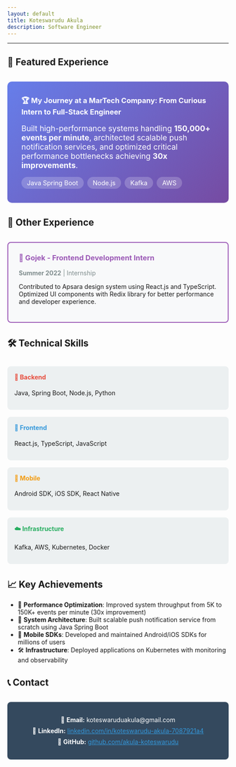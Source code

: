 ```yaml
---
layout: default
title: Koteswarudu Akula
description: Software Engineer
---
```


---

## 🚀 Featured Experience

<div style="background: linear-gradient(135deg, #667eea 0%, #764ba2 100%); padding: 2rem; border-radius: 10px; margin: 2rem 0; color: white;">
  <h3 style="margin-top: 0; color: white;">
    <a href="Experience/lemnisk_experience.html" style="color: white; text-decoration: none;">
      🏆 My Journey at a MarTech Company: From Curious Intern to Full-Stack Engineer
    </a>
  </h3>
  <p style="font-size: 1.1rem; margin-bottom: 1rem;">
    Built high-performance systems handling <strong>150,000+ events per minute</strong>, architected scalable push notification services, and optimized critical performance bottlenecks achieving <strong>30x improvements</strong>.
  </p>
  <div style="display: flex; flex-wrap: wrap; gap: 0.5rem;">
    <span style="background: rgba(255,255,255,0.2); padding: 0.3rem 0.8rem; border-radius: 15px; font-size: 0.9rem;">Java Spring Boot</span>
    <span style="background: rgba(255,255,255,0.2); padding: 0.3rem 0.8rem; border-radius: 15px; font-size: 0.9rem;">Node.js</span>
    <span style="background: rgba(255,255,255,0.2); padding: 0.3rem 0.8rem; border-radius: 15px; font-size: 0.9rem;">Kafka</span>
    <span style="background: rgba(255,255,255,0.2); padding: 0.3rem 0.8rem; border-radius: 15px; font-size: 0.9rem;">AWS</span>
  </div>
</div>

## 💼 Other Experience

<div style="display: grid; gap: 1.5rem; margin: 2rem 0;">

  <div style="border: 2px solid #9b59b6; border-radius: 8px; padding: 1.5rem; background: #f8f9fa;">
    <h3 style="color: #2c3e50; margin-top: 0;">
      <a href="Experience/gojek_experience.html" style="color: #9b59b6; text-decoration: none;">
        🎨 Gojek - Frontend Development Intern
      </a>
    </h3>
    <p style="color: #7f8c8d; margin: 0.5rem 0;"><strong>Summer 2022</strong> | Internship</p>
    <p>Contributed to Apsara design system using React.js and TypeScript. Optimized UI components with Redix library for better performance and developer experience.</p>
  </div>

</div>

## 🛠️ Technical Skills

<div style="display: grid; grid-template-columns: repeat(auto-fit, minmax(250px, 1fr)); gap: 1rem; margin: 2rem 0;">
  
  <div style="background: #ecf0f1; padding: 1rem; border-radius: 8px;">
    <h4 style="color: #e74c3c; margin-top: 0;">🔧 Backend</h4>
    <p>Java, Spring Boot, Node.js, Python</p>
  </div>
  
  <div style="background: #ecf0f1; padding: 1rem; border-radius: 8px;">
    <h4 style="color: #3498db; margin-top: 0;">🎨 Frontend</h4>
    <p>React.js, TypeScript, JavaScript</p>
  </div>
  
  <div style="background: #ecf0f1; padding: 1rem; border-radius: 8px;">
    <h4 style="color: #f39c12; margin-top: 0;">📱 Mobile</h4>
    <p>Android SDK, iOS SDK, React Native</p>
  </div>
  
  <div style="background: #ecf0f1; padding: 1rem; border-radius: 8px;">
    <h4 style="color: #27ae60; margin-top: 0;">☁️ Infrastructure</h4>
    <p>Kafka, AWS, Kubernetes, Docker</p>
  </div>

</div>

## 📈 Key Achievements

- 🚀 **Performance Optimization**: Improved system throughput from 5K to 150K+ events per minute (30x improvement)
- 🔧 **System Architecture**: Built scalable push notification service from scratch using Java Spring Boot
- 📱 **Mobile SDKs**: Developed and maintained Android/iOS SDKs for millions of users
- 🛠️ **Infrastructure**: Deployed applications on Kubernetes with monitoring and observability

## 📞 Contact

<div style="text-align: center; margin: 2rem 0; padding: 1.5rem; background: #34495e; color: white; border-radius: 8px;">
  <p style="margin: 0.5rem 0;">
    📧 <strong>Email:</strong> koteswaruduakula@gmail.com
  </p>
  <p style="margin: 0.5rem 0;">
    💼 <strong>LinkedIn:</strong> <a href="https://linkedin.com/in/koteswarudu-akula-7087921a4" style="color: #3498db;">linkedin.com/in/koteswarudu-akula-7087921a4</a>
  </p>
  <p style="margin: 0.5rem 0;">
    🐙 <strong>GitHub:</strong> <a href="https://github.com/akula-koteswarudu" style="color: #3498db;">github.com/akula-koteswarudu</a>
  </p>
</div>